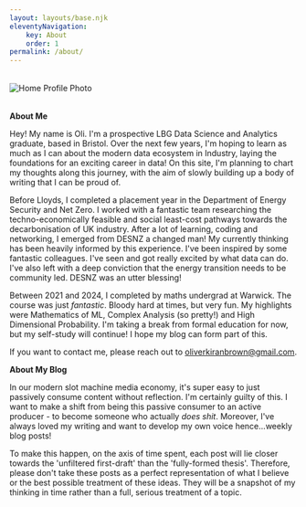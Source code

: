 ```yaml
---
layout: layouts/base.njk
eleventyNavigation:
    key: About
    order: 1
permalink: /about/
---
```

<div style="display: flex; align-items: top; gap: 2rem; max-width: 800px; margin: 2rem auto;">
  <div>
    <img src="./profile_photo.png" alt="Home Profile Photo">
  </div>
</div>

**About Me**

Hey! My name is Oli. I'm a prospective LBG Data Science and Analytics graduate, based in Bristol. Over the next few years, I'm hoping to learn as much as I can about the modern data ecosystem in Industry, laying the foundations for an exciting career in data! On this site, I'm planning to chart my thoughts along this journey, with the aim of slowly building up a body of writing that I can be proud of.

Before Lloyds, I completed a placement year in the Department of Energy Security and Net Zero. I worked with a fantastic team researching the techno-economically feasible and social least-cost pathways towards the decarbonisation of UK industry. After a lot of learning, coding and networking, I emerged from DESNZ a changed man! My currently thinking has been heavily informed by this experience. I've been inspired by some fantastic colleagues. I've seen and got really excited by what data can do. I've also left with a deep conviction that the energy transition needs to be community led. DESNZ was an utter blessing!

Between 2021 and 2024, I completed by maths undergrad at Warwick. The course was just *fantastic*. Bloody hard at times, but very fun. My highlights were Mathematics of ML, Complex Analysis (so pretty!) and High Dimensional Probability. I'm taking a break from formal education for now, but my self-study will continue! I hope my blog can form part of this. 

If you want to contact me, please reach out to [oliverkiranbrown@gmail.com](mailto:oliverkiranbrown@gmail.com).

**About My Blog**

In our modern slot machine media economy, it's super easy to just passively consume content without reflection. I'm certainly guilty of this. I want to make a shift from being this passive consumer to an active producer - to become someone who actually *does shit*. Moreover, I've always loved my writing and want to develop my own voice hence...weekly blog posts! 

To make this happen, on the axis of time spent, each post will lie closer towards the 'unfiltered first-draft' than the 'fully-formed thesis'. Therefore, please don't take these posts as a perfect representation of what I believe or the best possible treatment of these ideas. They will be a snapshot of my thinking in time rather than a full, serious treatment of a topic. 








